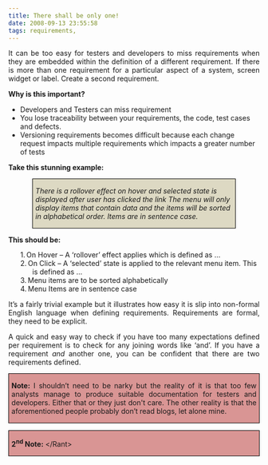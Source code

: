 ```yaml
---
title: There shall be only one! 
date: 2008-09-13 23:55:58
tags: requirements, 
---
```

<p style="margin-bottom: 10pt; text-align: justify;">It can be too easy for testers and developers to miss requirements when they are embedded within the definition of a different requirement. If there is more than one requirement for a particular aspect of a system, screen widget or label. Create a second requirement.</p>
<p class="MsoNormal" style="margin-bottom: 10pt; text-align: justify;"><strong><span style="font-family: ">Why is this important?</span></strong></p>

<ul>
	<li><span style="font-family: ">Developers and Testers can miss requirement </span></li>
	<li><span style="font-family: ">You lose traceability between your requirements, the code, test cases and defects.</span></li>
	<li><span style="font-family: ">Versioning requirements becomes difficult because each change request impacts multiple requirements which impacts a greater number of tests</span></li>
</ul>
<p class="MsoNormal" style="margin-bottom: 10pt; text-align: justify;"></p>
<p class="MsoNormal" style="margin-bottom: 10pt; text-align: justify;"><strong><span style="font-family: ">Take this stunning example:</span></strong></p>

<div style="border: 1pt solid windowtext; padding: 1pt 4pt; background: #ddd9c3 none repeat scroll 0% 0%; -moz-background-clip: -moz-initial; -moz-background-origin: -moz-initial; -moz-background-inline-policy: -moz-initial; margin-left: 36pt; margin-right: 36pt;">
<p class="MsoNormal" style="border: medium none; padding: 0cm; background: #ddd9c3 none repeat scroll 0% 0%; margin-bottom: 10pt; -moz-background-clip: -moz-initial; -moz-background-origin: -moz-initial; -moz-background-inline-policy: -moz-initial;"><em><span style="font-family: ">There is a rollover effect on hover and selected state is displayed after user has clicked the link
<span> </span>
The menu will only display items that contain data and the items will be sorted in alphabetical order. Items are in sentence case.</span></em></p>

</div>
<p class="MsoNormal" style="margin-bottom: 10pt;"></p>
<p class="MsoNormal" style="margin-bottom: 10pt;"><strong><span style="font-family: ">This should be:</span></strong></p>
<p class="MsoListParagraph" style="margin: 0cm 0cm 0.0001pt 36pt; text-indent: -18pt;"><span style="font-family: ">1.</span><span style="font-size: 7pt;"> </span><span style="font-family: ">On Hover – A ‘rollover’ effect applies which is defined as … </span></p>

<p class="MsoListParagraph" style="margin: 0cm 0cm 0.0001pt 36pt; text-indent: -18pt;"><span style="font-family: ">2.</span><span style="font-size: 7pt;"> </span><span style="font-family: ">On Click – A ‘selected’ state is applied to the relevant menu item. This is defined as ...
</span></p>
<p class="MsoListParagraph" style="margin: 0cm 0cm 0.0001pt 36pt; text-indent: -18pt;"><span style="font-family: ">3.</span><span style="font-size: 7pt;"> </span><span style="font-family: ">Menu items are to be sorted alphabetically</span></p>
<p class="MsoListParagraph" style="margin: 0cm 0cm 10pt 36pt; text-indent: -18pt;"><span style="font-family: ">4.</span><span style="font-size: 7pt;"> </span><span style="font-family: ">Menu </span><span style="font-family: ">Items are in sentence case </span></p>
<p class="MsoNormal" style="margin-bottom: 10pt; text-align: justify;"></p>
<p style="margin-bottom: 10pt; text-align: justify;">It’s a fairly trivial example but it illustrates how easy it is slip into non-formal English language when defining requirements. Requirements are formal, they need to be explicit.</p>

<p class="MsoNormal" style="margin-bottom: 10pt; text-align: justify;">A<span style="font-family: "> quick and easy way to check if you have too many expectations defined per requirement is to check for any joining words like ‘and’. If you have a requirement <em>and</em> another one, you can be confident that there are two requirements defined.
</span></p>
<p class="MsoNormal" style="margin-bottom: 10pt; text-align: justify;"></p>

<div style="border: 1pt solid windowtext; padding: 1pt 4pt; background: #d99594 none repeat scroll 0% 0%; -moz-background-clip: -moz-initial; -moz-background-origin: -moz-initial; -moz-background-inline-policy: -moz-initial;">
<p class="MsoNormal" style="border: medium none; padding: 0cm; background: #d99594 none repeat scroll 0% 0%; margin-bottom: 10pt; text-align: justify; -moz-background-clip: -moz-initial; -moz-background-origin: -moz-initial; -moz-background-inline-policy: -moz-initial;"><strong><span style="font-family: ">Note:</span></strong><span style="font-family: "> I shouldn’t need to be narky but the reality of it is that too few analysts manage to produce suitable documentation for testers and developers. Either that or they just don't care. The other reality is that the aforementioned people probably don’t read blogs, let alone mine. </span></p>

</div>
<p class="MsoNormal" style="margin-bottom: 10pt; text-align: justify;"></p>

<div style="border: 1pt solid windowtext; padding: 1pt 4pt; background: #d99594 none repeat scroll 0% 0%; -moz-background-clip: -moz-initial; -moz-background-origin: -moz-initial; -moz-background-inline-policy: -moz-initial;">
<p class="MsoNormal" style="border: medium none; padding: 0cm; background: #d99594 none repeat scroll 0% 0%; margin-bottom: 10pt; text-align: justify; -moz-background-clip: -moz-initial; -moz-background-origin: -moz-initial; -moz-background-inline-policy: -moz-initial;"><strong><span style="font-family: ">2<sup>nd</sup> Note:</span></strong><span style="font-family: "> &lt;/Rant&gt;</span></p>

</div>
<p class="MsoNormal"><span> </span></p>
<p class="MsoNormal"><span> </span></p>